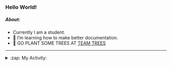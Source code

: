 ### Hello World!

##### About:
- Currently I am a student.
- 🌱 I’m learning how to make better documentation.
- 🌱 GO PLANT SOME TREES AT [TEAM TREES](https://teamtrees.org/)

---
<details>
  <summary>:zap: My Activity:</summary>
  
<!--START_SECTION:waka-->
![Code Time](http://img.shields.io/badge/Code%20Time-1%2C155%20hrs%208%20mins-blue)

**I'm a Night 🦉** 

```text
🌞 Morning                1783 commits        ██░░░░░░░░░░░░░░░░░░░░░░░   09.95 % 
🌆 Daytime                6144 commits        █████████░░░░░░░░░░░░░░░░   34.27 % 
🌃 Evening                5088 commits        ███████░░░░░░░░░░░░░░░░░░   28.38 % 
🌙 Night                  4913 commits        ███████░░░░░░░░░░░░░░░░░░   27.40 % 
```
📅 **I'm Most Productive on Wednesday** 

```text
Monday                   2582 commits        ████░░░░░░░░░░░░░░░░░░░░░   14.40 % 
Tuesday                  2438 commits        ███░░░░░░░░░░░░░░░░░░░░░░   13.60 % 
Wednesday                4158 commits        ██████░░░░░░░░░░░░░░░░░░░   23.19 % 
Thursday                 2281 commits        ███░░░░░░░░░░░░░░░░░░░░░░   12.72 % 
Friday                   1811 commits        ███░░░░░░░░░░░░░░░░░░░░░░   10.10 % 
Saturday                 1585 commits        ██░░░░░░░░░░░░░░░░░░░░░░░   08.84 % 
Sunday                   3073 commits        ████░░░░░░░░░░░░░░░░░░░░░   17.14 % 
```


📊 **This Week I Spent My Time On** 

```text
🔥 Editors: 
VS Code                  2 hrs 23 mins       █████████████████████████   100.00 % 

🐱‍💻 Projects: 
praise                   1 hr 35 mins        █████████████████░░░░░░░░   66.88 % 
CSF31                    47 mins             ████████░░░░░░░░░░░░░░░░░   33.12 % 
```


 Last Updated on 04/08/2023 02:21:30 UTC
<!--END_SECTION:waka-->
</details>
